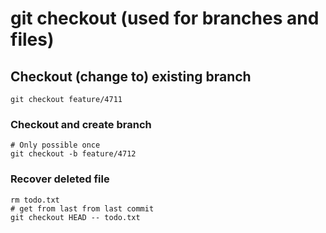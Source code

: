 # git checkout (used for branches and files) 

## Checkout (change to) existing branch 

```
git checkout feature/4711
```

### Checkout and create branch 

```
# Only possible once 
git checkout -b feature/4712
```

### Recover deleted file 

```
rm todo.txt 
# get from last from last commit 
git checkout HEAD -- todo.txt 

```

